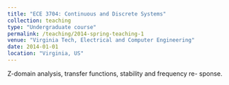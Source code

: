 ```yaml
---
title: "ECE 3704: Continuous and Discrete Systems"
collection: teaching
type: "Undergraduate course"
permalink: /teaching/2014-spring-teaching-1
venue: "Virginia Tech, Electrical and Computer Engineering"
date: 2014-01-01
location: "Virginia, US"
---
```


Z-domain analysis, transfer functions, stability and frequency re-
sponse.